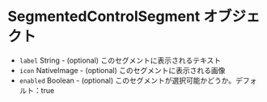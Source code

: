 # SegmentedControlSegment オブジェクト

* `label` String - (optional) このセグメントに表示されるテキスト
* `icon` NativeImage - (optional) このセグメントに表示される画像
* `enabled` Boolean - (optional) このセグメントが選択可能かどうか。デフォルト：true